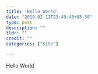 ```yaml
---
title: 'Hello World'
date: "2019-02-11T23:49:40+05:30"
type: post
description: ""
tldr: ""
credit: ""
categories: ["Site"]

---
```

Hello World
